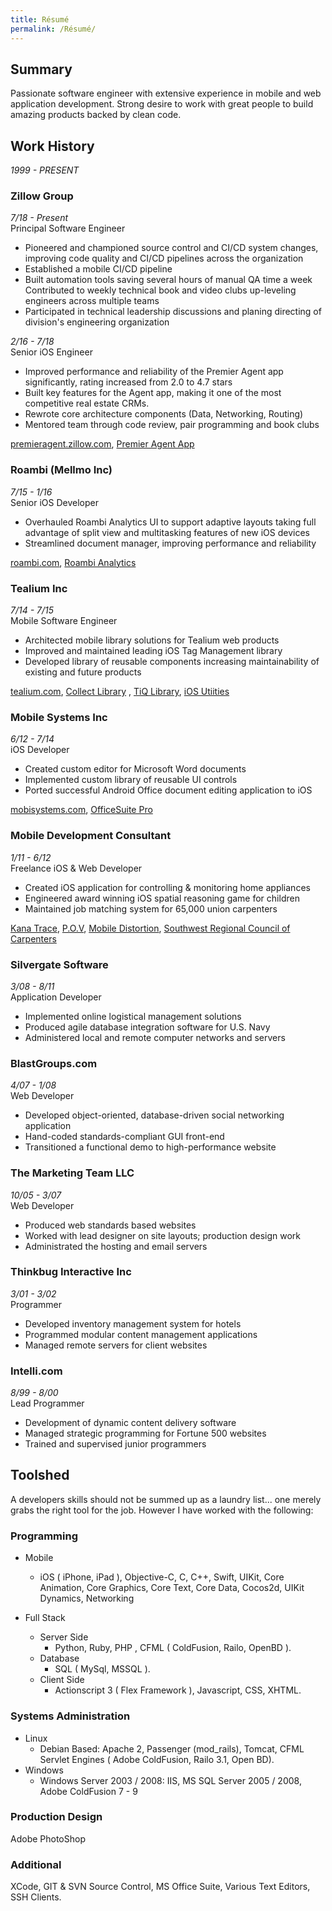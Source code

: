 ```yaml
---
title: Résumé
permalink: /Résumé/
---
```



## Summary ##

Passionate software engineer with extensive experience in mobile and web application development.  Strong desire to work with great people to build amazing products backed by clean code.


## Work History ##

_1999 - PRESENT_

### Zillow Group ###

_7/18 - Present_  
Principal Software Engineer

- Pioneered and championed source control and CI/CD system changes, improving code quality and CI/CD pipelines across the organization
- Established a mobile CI/CD pipeline  
- Built automation tools saving several hours of manual QA time a week Contributed to weekly technical book and video clubs up-leveling engineers across multiple teams 
- Participated in technical leadership discussions and planing directing of division's engineering organization

_2/16 - 7/18_  
Senior iOS Engineer

- Improved performance and reliability of the Premier Agent app significantly, rating increased from 2.0 to 4.7 stars
- Built key features for the Agent app, making it one of the most competitive real estate CRMs.
- Rewrote core architecture components (Data, Networking, Routing)
- Mentored team through code review, pair programming and book clubs

[premieragent.zillow.com](http://premieragent.zillow.com), [Premier Agent App](https://itunes.apple.com/us/app/premier-agent-power-zillow/id489692273?mt=8&ign-mpt=uo%3D4)


### Roambi (Mellmo Inc) ###

_7/15 - 1/16_  
Senior iOS Developer

- Overhauled Roambi Analytics UI to support adaptive layouts taking full advantage of split view and multitasking features of new iOS devices
- Streamlined document manager, improving performance and reliability

[roambi.com](http://roambi.com), [Roambi Analytics](https://itunes.apple.com/us/app/roambi-analytics/id315020789?mt=8&ign-mpt=uo%3D4)


### Tealium Inc ###

_7/14 - 7/15_   
Mobile Software Engineer

- Architected mobile library solutions for Tealium web products
- Improved and maintained leading iOS Tag Management library
- Developed library of reusable components increasing maintainability of existing and future products
			
[tealium.com](http://www.tealium.com), [Collect Library](http://tealium.github.io/collect-ios/) ,  [TiQ Library](https://github.com/tealium/ios-library), [iOS Utiities](https://github.com/tealium/ios-utilities)


### Mobile Systems Inc ###

_6/12 - 7/14_  
iOS Developer

- Created custom editor for Microsoft Word documents
- Implemented custom library of reusable UI controls
- Ported successful Android Office document editing application to iOS

[mobisystems.com](http://www.mobisystems.com), [OfficeSuite Pro](https://itunes.apple.com/us/app/officesuite-professional/id675054186)


### Mobile Development Consultant ###
_1/11 - 6/12_  
Freelance iOS & Web Developer

- Created iOS application for controlling & monitoring home appliances
- Engineered award winning iOS spatial reasoning game for children
- Maintained job matching system for 65,000 union carpenters

[Kana Trace](http://itunes.apple.com/us/app/kana-trace/id455615860?ls=1&mt=8), [P.O.V](https://itunes.apple.com/us/app/p.o.v.-spatial-reasoning-game/id532611500?mt=8), [Mobile Distortion](http://mobiledistortion.com), [Southwest Regional Council of Carpenters](http://swcarpenters.org)


### Silvergate Software ### 
_3/08 - 8/11_  
Application Developer

- Implemented online logistical management solutions
- Produced agile database integration software for U.S. Navy
- Administered local and remote computer networks and servers


### BlastGroups.com ### 
_4/07 - 1/08_  
Web Developer

- Developed object-oriented, database-driven social networking application
- Hand-coded standards-compliant GUI front-end
- Transitioned a functional demo to high-performance website


### The Marketing Team LLC ### 
_10/05 - 3/07_  
Web Developer

- Produced web standards based websites
- Worked with lead designer on site layouts; production design work
- Administrated the hosting and email servers


### Thinkbug Interactive Inc ### 
_3/01 - 3/02_  
Programmer

- Developed inventory management system for hotels
- Programmed modular content management applications
- Managed remote servers for client websites


### Intelli.com ### 
_8/99 - 8/00_  
Lead Programmer

- Development of dynamic content delivery software
- Managed strategic programming for Fortune 500 websites
- Trained and supervised junior programmers


## Toolshed ##

A developers skills should not be summed up as a laundry list... one merely grabs the right tool for the job. However I have worked with the following:

### Programming ###

- Mobile
	- iOS ( iPhone, iPad ), Objective-C, C, C++, Swift, UIKit, Core Animation, Core Graphics, Core Text, Core Data, Cocos2d, UIKit Dynamics, Networking

- Full Stack
	- Server Side
		- Python, Ruby, PHP , CFML ( ColdFusion, Railo, OpenBD ).
	- Database
		- SQL ( MySql, MSSQL ).
	- Client Side
		- Actionscript 3 ( Flex Framework ), Javascript, CSS, XHTML.

### Systems Administration ###

- Linux
	- Debian Based: Apache 2, Passenger (mod_rails), Tomcat, CFML Servlet Engines ( Adobe ColdFusion, Railo 3.1, Open BD).
- Windows
	- Windows Server 2003 / 2008: IIS, MS SQL Server 2005 / 2008, Adobe ColdFusion 7 - 9

### Production Design ###

Adobe PhotoShop

### Additional ###

XCode, GIT & SVN Source Control, MS Office Suite, Various Text Editors, SSH Clients.

